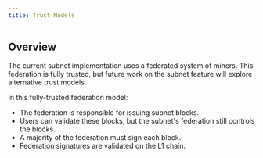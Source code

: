 ```yaml
---
title: Trust Models
---
```


## Overview

The current subnet implementation uses a federated system of miners. This federation is fully trusted, but future work on the subnet feature will explore alternative trust models.

In this fully-trusted federation model:

- The federation is responsible for issuing subnet blocks.
- Users can validate these blocks, but the subnet's federation still controls
  the blocks.
- A majority of the federation must sign each block.
- Federation signatures are validated on the L1 chain.
